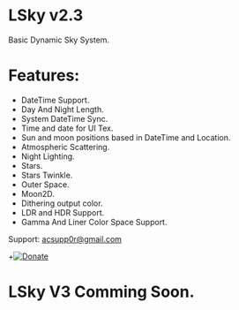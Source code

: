# LSky v2.3

Basic Dynamic Sky System.

# Features:
- DateTime Support. 
- Day And Night Length.
- System DateTime Sync.
- Time and date for UI Tex.
- Sun and moon positions based in DateTime and Location.
- Atmospheric Scattering.
- Night Lighting.
- Stars.
- Stars Twinkle.
- Outer Space.
- Moon2D.
- Dithering output color.
- LDR and HDR Support.
- Gamma And Liner Color Space Support.

Support: acsupp0r@gmail.com

+[![Donate](https://img.shields.io/badge/Donate-PayPal-green.svg)](https://www.paypal.com/cgi-bin/webscr?cmd=_s-xclick&hosted_button_id=9EXLS6X6XEDJE)

# LSky V3 Comming Soon.

